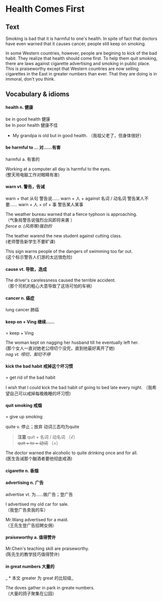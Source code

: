 # Health Comes First

## Text
Smoking is bad that it is harmful to one's health. In spite of fact that doctors have even warned that it causes cancer, people still keep on smoking.

In some Western countries, however, people are begining to kick of the bad habit. They realize that health should come first. To help them quit smoking, there are laws against cigarette advertising and smoking in public place. This is praiseworthy except that Western countries are now selling cigarettes in the East in greater numbers than ever. That they are doing is in immoral, don't you think.

## Vocabulary & idioms

#### health n. 健康

be in good health 健康  
be In poor health 健康不佳  
* My grandpa is old but in good health. （我祖父老了，但身体很好）  

#### be harmful to ...    对......有害

harmful     a.    有害的

Working at a computer all day is harmful to the eyes.  
 (整天用电脑工作对眼睛有害)

#### warn    vt.    警告，告诫

warn + that 从句    警告说……
warn + 人 + against 名词 / 动名词    警告某人不要……
warn + 人 + of + 事    警告某人某事

The weather bureau warned that a fierce typhoon is approaching.  
 （气象局警告说强烈台风即将来袭 ）  
 *fierce    a.    (风雨等)强劲的*
     
The teather warend the new student against cutting class.  
 (老师警告新学生不要旷课)

This sign warns people of the dangers of swimming too far out.  
 (这个标示警告人们游的太远很危险)

#### cause vt.  导致，造成

The driver's carelessness caused the terrible accident.  
 （那个司机的粗心大意导致了这场可怕的车祸）     
   
#### cancer n. 癌症

lung cancer 肺癌

#### keep on + Ving  继续……

= keep + Ving

The woman kept on nagging her husband till he eventually left her.  
 (那个女人一直对她老公唠叨个没完，直到他最好离开了她)  
   *nag vt.  唠叨，絮叨不停*   

#### kick the bad habit  戒掉这个坏习惯

= get rid of the bad habit

I wish that I could kick the bad habit of going to bed late every night. 
 （我希望自己可以戒掉每晚晚睡的坏习惯)

#### quit smoking 戒烟
 
= give up smoking
 
quite  v.  停止；放弃
动词三态均为quite
 
> **注意**
quit + 名词 / 动名词 （√）  
~~quit + to + 动词~~ （×）
 
The doctor warned the alcoholic to quite drinking once and for all.  
 (医生告诫那个酗酒者要他彻底戒酒)

#### cigarette  n.  香烟

#### advertising  n.  广告

advertise  vt.  为……做广告；登广告

I advertised my old car for sale.  
 （我登广告卖我的车）

Mr.Wang advertised for a maid.  
 （王先生登广告招聘女佣）

#### praiseworthy  a.  值得赞许

Mr.Chen's teaching skill are praiseworthy.  
 (陈先生的教学技巧值得赞许)

#### in great numbers  大量的

_ * 本文 greater  为 great 的比较级_

The doves gather in park in greate numbers.  
 （大量的鸽子聚集在公园）


 
 
 
 
 
 
 
 
 
 
 
 
 
 
 
 
 
 
 
 
 
 
 